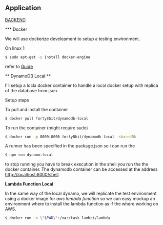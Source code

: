 
Application
--


[BACKEND](BACKEND.md)


*** Docker

We will use dockerize development to setup a testing environment.

On linux
1
```bash
$ sudo apt-get -y install docker-engine
```
refer to [Guide](https://docs.docker.com/engine/installation/linux/ubuntu/)


** DynamoDB Local **

I'll setup a locla docker container to handle a local docker setup 
with replica of the database from json.

Setup steps

To pull and install the container
```bash
$ docker pull forty8bit/dynamodb-local
```

To run the container (might require sudo)
```bash
$ docker run -p 8000:8000 forty8bit/dynamodb-local -sharedDb
```

A runner has been specified in the package.json so i can run the 
```bash
$ npm run dynamo:local
```

to stop running you have to break execution in the shell you run the 
the docker container. The dynamodb container can be accessed at 
the address [http://localhost:8000/shell](http://localhost:8000/shell).

**Lambda Function Local**

In the same way of the local dynamo, we will replicate the test environment 
using a docker image for *aws lambda function* so we can easy mockup 
an environment where to install the lambda function as if the where
working on AWS.

```bash
$ docker run -v \"$PWD\":/var/task lambci/lambda
```
